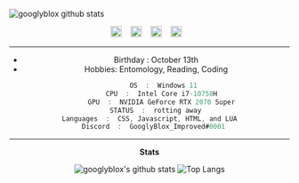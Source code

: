 ![googlyblox github stats](https://external-preview.redd.it/nkctZQ1-53ch-wW-b_SZIBIa8ZL7Iy9t0Md47gi8bZI.jpg?auto=webp&s=664e6a6a699fbc558ecc3f778c569d1e1af550bb)

<center>
<a href="https://discords.com/bio/p/googlyblox"><img src="https://cdn-icons-png.flaticon.com/512/2111/2111370.png" alt="alt text" width="20" height="20"></a>      &nbsp;&nbsp;
<a href="https://www.roblox.com/users/269112071/profile"><img src="https://uxwing.com/wp-content/themes/uxwing/download/brands-and-social-media/roblox-icon.png" alt="alt text" width="20" height="20"></a>      &nbsp;&nbsp;
<a href="https://twitter.com/GooglyBlox"><img src="https://cdn-icons-png.flaticon.com/512/889/889147.png" alt="alt text" width="20" height="20"></a>      &nbsp;&nbsp;
<a href="https://www.instagram.com/googlyblox_improved/"><img src="https://cdn-icons-png.flaticon.com/128/174/174855.png" alt="alt text" width="20" height="20"></a>      &nbsp;&nbsp;

  
  



___
- Birthday : October 13th
- Hobbies: Entomology, Reading, Coding
  
```csharp
       OS  :  Windows 11
      CPU  :  Intel Core i7-10750H
      GPU  :  NVIDIA GeForce RTX 2070 Super
   STATUS  :  rotting away
Languages  :  CSS, Javascript, HTML, and LUA
  Discord  :  GooglyBlox_Improved#0001
```
___
**Stats**

![googlyblox's github stats](https://github-readme-stats.vercel.app/api?username=googlyblox&theme=midnight-purple&count_private=true&show_icons=true)
![Top Langs](https://github-readme-stats.vercel.app/api/top-langs/?username=googlyblox&layout=compact&theme=midnight-purple&count_private=true)

